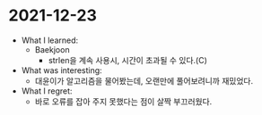 # 2021-12-23

- What I learned: 
  - Baekjoon
    - strlen을 계속 사용시, 시간이 초과될 수 있다.(C)
- What was interesting: 
  - 대윤이가 알고리즘을 물어봤는데, 오랜만에 풀어보려니까 재밌었다.
- What I regret: 
  - 바로 오류를 잡아 주지 못했다는 점이 살짝 부끄러웠다.